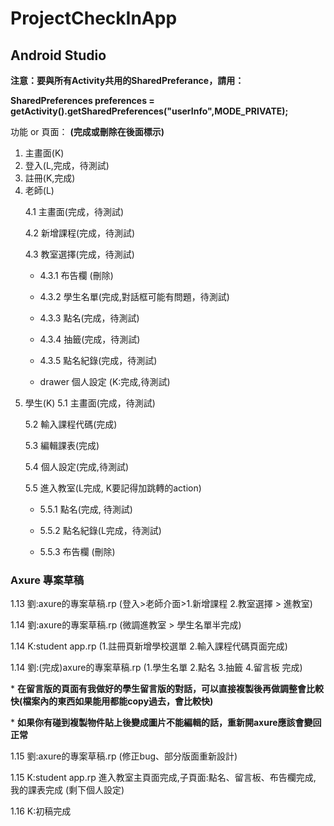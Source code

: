 # ProjectCheckInApp

## Android Studio
**注意：要與所有Activity共用的SharedPreferance，請用：** </p>
**SharedPreferences preferences = getActivity().getSharedPreferences("userInfo",MODE_PRIVATE);** </p>
功能 or 頁面： **(完成或刪除在後面標示)** </p>
1. 主畫面(K)
2. 登入(L,完成，待測試)
3. 註冊(K,完成)
4. 老師(L) </p>
   4.1 主畫面(完成，待測試) </p>
   4.2 新增課程(完成，待測試) </p>
   4.3 教室選擇(完成，待測試) </p>
      - 4.3.1 布告欄 (刪除)</p>
      - 4.3.2 學生名單(完成,對話框可能有問題，待測試)</p>
      - 4.3.3 點名(完成，待測試) </p>
      - 4.3.4 抽籤(完成，待測試) </p>
      - 4.3.5 點名紀錄(完成，待測試) </p>
   - drawer 個人設定 (K:完成,待測試) </p>
5. 學生(K)
   5.1 主畫面(完成，待測試)</p>
   5.2 輸入課程代碼(完成) </p>
   5.3 編輯課表(完成) </p>
   5.4 個人設定(完成,待測試)</p>
   5.5 進入教室(L完成, K要記得加跳轉的action) </p>
      - 5.5.1 點名(完成, 待測試) </p>
      - 5.5.2 點名紀錄(L完成，待測試) </p>
      - 5.5.3 布告欄 (刪除)</p>
       
### Axure 專案草稿
1.13 劉:axure的專案草稿.rp (登入>老師介面>1.新增課程 2.教室選擇 > 進教室) </p>
1.14 劉:axure的專案草稿.rp (微調進教室 > 學生名單半完成) </p>
1.14  K:student app.rp (1.註冊頁新增學校選單 2.輸入課程代碼頁面完成)  </p>
1.14 劉:(完成)axure的專案草稿.rp (1.學生名單 2.點名 3.抽籤 4.留言板 完成) </p>
        * **在留言版的頁面有我做好的學生留言版的對話，可以直接複製後再做調整會比較快(檔案內的東西如果能用都能copy過去，會比較快)** </p>
       * **如果你有碰到複製物件貼上後變成圖片不能編輯的話，重新開axure應該會變回正常**  </p>
1.15 劉:axure的專案草稿.rp (修正bug、部分版面重新設計) </p>
1.15  K:student app.rp 進入教室主頁面完成,子頁面:點名、留言板、布告欄完成, 我的課表完成 (剩下個人設定)  </p>
1.16  K:初稿完成  </p>


